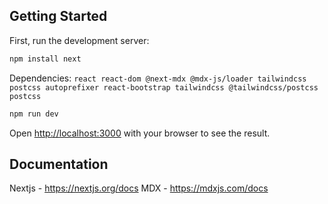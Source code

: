 ## Getting Started

First, run the development server:

```bash
npm install next
```
Dependencies:
`react react-dom @next-mdx @mdx-js/loader tailwindcss postcss autoprefixer react-bootstrap tailwindcss @tailwindcss/postcss postcss`
```bash
npm run dev
```

Open [http://localhost:3000](http://localhost:3000) with your browser to see the result.

## Documentation
Nextjs - https://nextjs.org/docs
MDX - https://mdxjs.com/docs

